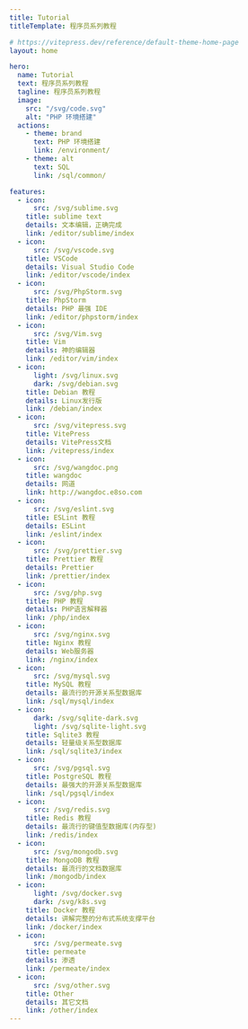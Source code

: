 ```yaml
---
title: Tutorial
titleTemplate: 程序员系列教程

# https://vitepress.dev/reference/default-theme-home-page
layout: home

hero:
  name: Tutorial
  text: 程序员系列教程
  tagline: 程序员系列教程
  image:
    src: "/svg/code.svg"
    alt: "PHP 环境搭建"
  actions:
    - theme: brand
      text: PHP 环境搭建
      link: /environment/
    - theme: alt
      text: SQL
      link: /sql/common/

features:
  - icon:
      src: /svg/sublime.svg
    title: sublime text
    details: 文本编辑，正确完成
    link: /editor/sublime/index
  - icon:
      src: /svg/vscode.svg
    title: VSCode
    details: Visual Studio Code
    link: /editor/vscode/index
  - icon:
      src: /svg/PhpStorm.svg
    title: PhpStorm
    details: PHP 最强 IDE
    link: /editor/phpstorm/index
  - icon:
      src: /svg/Vim.svg
    title: Vim
    details: 神的编辑器
    link: /editor/vim/index
  - icon:
      light: /svg/linux.svg
      dark: /svg/debian.svg
    title: Debian 教程
    details: Linux发行版
    link: /debian/index
  - icon:
      src: /svg/vitepress.svg
    title: VitePress
    details: VitePress文档
    link: /vitepress/index
  - icon:
      src: /svg/wangdoc.png
    title: wangdoc
    details: 网道
    link: http://wangdoc.e8so.com
  - icon:
      src: /svg/eslint.svg
    title: ESLint 教程
    details: ESLint
    link: /eslint/index
  - icon:
      src: /svg/prettier.svg
    title: Prettier 教程
    details: Prettier
    link: /prettier/index
  - icon:
      src: /svg/php.svg
    title: PHP 教程
    details: PHP语言解释器
    link: /php/index
  - icon:
      src: /svg/nginx.svg
    title: Nginx 教程
    details: Web服务器
    link: /nginx/index
  - icon:
      src: /svg/mysql.svg
    title: MySQL 教程
    details: 最流行的开源关系型数据库
    link: /sql/mysql/index
  - icon:
      dark: /svg/sqlite-dark.svg
      light: /svg/sqlite-light.svg
    title: Sqlite3 教程
    details: 轻量级关系型数据库
    link: /sql/sqlite3/index
  - icon:
      src: /svg/pgsql.svg
    title: PostgreSQL 教程
    details: 最强大的开源关系型数据库
    link: /sql/pgsql/index
  - icon:
      src: /svg/redis.svg
    title: Redis 教程
    details: 最流行的键值型数据库(内存型)
    link: /redis/index
  - icon:
      src: /svg/mongodb.svg
    title: MongoDB 教程
    details: 最流行的文档数据库
    link: /mongodb/index
  - icon:
      light: /svg/docker.svg
      dark: /svg/k8s.svg
    title: Docker 教程
    details: 讲解完整的分布式系统支撑平台
    link: /docker/index
  - icon:
      src: /svg/permeate.svg
    title: permeate
    details: 渗透
    link: /permeate/index
  - icon:
      src: /svg/other.svg
    title: Other
    details: 其它文档
    link: /other/index
---
```

